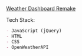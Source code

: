 [Weather Dashboard Remake](https://weathercraft-8wo7.onrender.com/)

Tech Stack:
```md
- JavaScript (jQuery)
- HTML
- CSS
- OpenWeatherAPI
```
